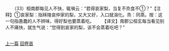 　　（33）桓南郡每见人不快，辄嗔云：“君得哀家梨，当复不烝食不①？”【注释】①哀家梨：指秣陵哀仲家的梨，又大又好，入口就溶化。烝：同蒸。按：这一句指愚蠢的人不辨味，得好梨也要蒸着吃。
　　【译文】南郡公桓玄每当看见别人不痛快，就生气说：“您得到哀家的梨，该不会蒸着吃吧？”

<br>[上一篇](26_32) [回卷首](26_00)

